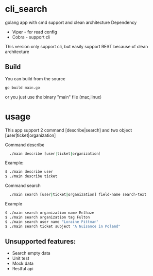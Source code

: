 # cli_search
golang app with cmd support and clean architecture
Dependency
- Viper - for read config
- Cobra - support cli

This version only support cli, but easily support REST because of clean architecture
## Build
You can build from the source
```bash
go build main.go
```
or you just use the binary "main" file (mac,linux)
# usage
This app support 2 command [describe|search] and two object [user|ticket|organization]

Command describe
```bash
  ./main describe [user|ticket|organization]
```
Example: 
```bash
$ ./main describe user
$ ./main describe ticket
```
Command search
```bash
  ./main search [user|ticket|organization] field-name search-text
```
Example
```bash
$ ./main search organization name Enthaze
$ ./main search organization tag Fulton
$ ./main search user name "Loraine Pittman"
$ ./main search ticket subject "A Nuisance in Poland"
```

## Unsupported features:
- Search empty data
- Unit test
- Mock data
- Restful api



